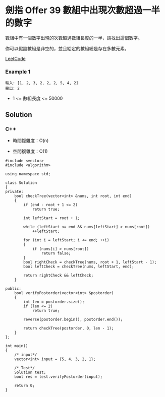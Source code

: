 # 劍指 Offer 39 數組中出現次數超過一半的數字

數組中有一個數字出現的次數超過數組長度的一半，請找出這個數字。

你可以假設數組是非空的，並且給定的數組總是存在多數元素。

[LeetCode](https://leetcode-cn.com/problems/shu-zu-zhong-chu-xian-ci-shu-chao-guo-yi-ban-de-shu-zi-lcof/)

### Example 1

```
輸入: [1, 2, 3, 2, 2, 2, 5, 4, 2]
輸出: 2
```

* 1 <= 數組長度 <= 50000


## Solution  

### C++

* 時間複雜度：O(n)

* 空間複雜度：O(1)

```
#include <vector>
#include <algorithm>

using namespace std;

class Solution
{
private:
    bool checkTree(vector<int> &nums, int root, int end)
    {
        if (end - root + 1 <= 2)
            return true;

        int leftStart = root + 1;

        while (leftStart <= end && nums[leftStart] > nums[root])
            ++leftStart;

        for (int i = leftStart; i <= end; ++i)
        {
            if (nums[i] > nums[root])
                return false;
        }
        bool rightCheck = checkTree(nums, root + 1, leftStart - 1);
        bool leftCheck = checkTree(nums, leftStart, end);

        return rightCheck && leftCheck;
    }

public:
    bool verifyPostorder(vector<int> &postorder)
    {
        int len = postorder.size();
        if (len <= 2)
            return true;

        reverse(postorder.begin(), postorder.end());

        return checkTree(postorder, 0, len - 1);
    }
};

int main()
{
    /* input*/
    vector<int> input = {5, 4, 3, 2, 1};

    /* Test*/
    Solution test;
    bool res = test.verifyPostorder(input);

    return 0;
}
```